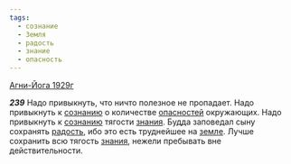 ```yaml
---
tags:
  - сознание
  - Земля
  - радость
  - знание
  - опасность
---
```


[Агни-Йога 1929г](https://127.0.0.1:4002/agni/1929)

___239___
Надо привыкнуть, что ничто полезное не пропадает. Надо привыкнуть к [сознанию](../../../tags/#сознание) о количестве [опасностей](../../../tags/#опасность) окружающих. Надо привыкнуть к [сознанию](../../../tags/#сознание) тягости [знания](../../../tags/#знание). Будда заповедал сыну сохранять [радость](../../../tags/#радость), ибо это есть труднейшее на [земле](../../../tags/#Земля). Лучше сохранить всю тягость [знания](../../../tags/#знание), нежели пребывать вне действительности.